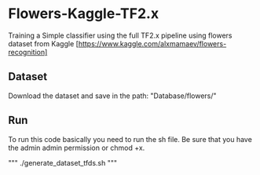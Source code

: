 # Flowers-Kaggle-TF2.x
Training a Simple classifier using the full TF2.x pipeline using flowers dataset from Kaggle [https://www.kaggle.com/alxmamaev/flowers-recognition]


## Dataset
Download the dataset and save in the path: "Database/flowers/"

## Run
To run this code basically you need to run the sh file. Be sure that you have the admin admin permission or chmod +x.

"""
./generate_dataset_tfds.sh
"""
